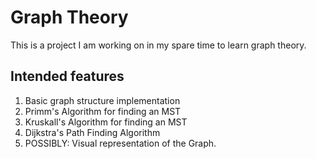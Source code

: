 # Graph Theory
This is a project I am working on in my spare time to learn graph theory.

## Intended features
1. Basic graph structure implementation
2. Primm's Algorithm for finding an MST
3. Kruskall's Algorithm for finding an MST
4. Dijkstra's Path Finding Algorithm
5. POSSIBLY: Visual representation of the Graph.
